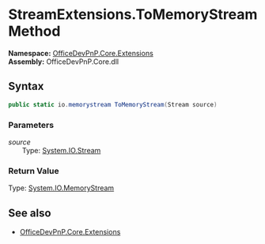 # StreamExtensions.ToMemoryStream Method  
**Namespace:** [OfficeDevPnP.Core.Extensions](OfficeDevPnP.Core.Extensions.md)  
**Assembly:** OfficeDevPnP.Core.dll  
## Syntax
```C#
public static io.memorystream ToMemoryStream(Stream source)
```
### Parameters
*source*  
&emsp;&emsp;Type: [System.IO.Stream](System.IO.Stream.md) 
&emsp;&emsp;  
  
### Return Value
Type: [System.IO.MemoryStream](System.IO.MemoryStream.md)  

## See also
- [OfficeDevPnP.Core.Extensions](OfficeDevPnP.Core.Extensions.md)

